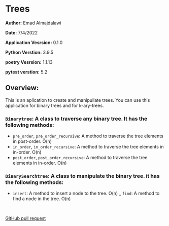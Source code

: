 # Trees

**Author:** Emad Almajdalawi

**Date:** 7/4/2022

**Application Vesrsion:** 0.1.0

**Python Verstion:** 3.9.5

**poetry Vesrsion:** 1.1.13

**pytest verstion:**  5.2

## Overview:

This is an aplication to create and manipullate trees. You can use this application for binary trees and for k-ary-trees.

### `Binarytree`: A class to traverse any binary tree. It has the following methods:

- `pre_order`, `pre_order_recursive`: A method to traverse the tree elements in post-order. O(n)
- `in_order`, `in_order_recursive`: A method to traverse the tree elements in in-order. O(n)
- `post_order`, `post_order_recursive`: A method to traverse the tree elements in in-order. O(n)

### `BinarySearchtree`: A class to manipulate the binary tree. it has the following methods:

- `insert`: A method to insert a node to the tree. O(n)
_ `find`: A method to find a node in the tree. O(n)

<br>

[GitHub pull request](https://github.com/e97m/data-structures-and-algorithms/pull/26)